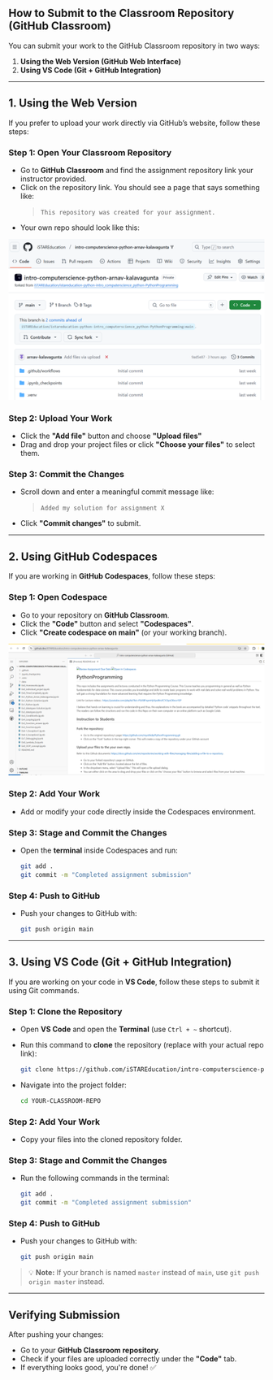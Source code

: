 ## **How to Submit to the Classroom Repository (GitHub Classroom)**  
You can submit your work to the GitHub Classroom repository in two ways:  

1. **Using the Web Version (GitHub Web Interface)**  
2. **Using VS Code (Git + GitHub Integration)**  

---

## **1. Using the Web Version**
If you prefer to upload your work directly via GitHub’s website, follow these steps:

### **Step 1: Open Your Classroom Repository**
- Go to **GitHub Classroom** and find the assignment repository link your instructor provided.  
- Click on the repository link. You should see a page that says something like:  
  > `This repository was created for your assignment.`  
- Your own repo should look like this: 

![Bookmark your repo](image.png)

### **Step 2: Upload Your Work**
- Click the **"Add file"** button and choose **"Upload files"**  
- Drag and drop your project files or click **"Choose your files"** to select them.  

### **Step 3: Commit the Changes**
- Scroll down and enter a meaningful commit message like:
  > `Added my solution for assignment X`
- Click **"Commit changes"** to submit.  

---

## **2. Using GitHub Codespaces**
If you are working in **GitHub Codespaces**, follow these steps:

### **Step 1: Open Codespace**
- Go to your repository on **GitHub Classroom**.
- Click the **"Code"** button and select **"Codespaces"**.
- Click **"Create codespace on main"** (or your working branch).

![alt text](image-1.png)

### **Step 2: Add Your Work**
- Add or modify your code directly inside the Codespaces environment.

### **Step 3: Stage and Commit the Changes**
- Open the **terminal** inside Codespaces and run:

  ```bash
  git add .
  git commit -m "Completed assignment submission"
  ```

### **Step 4: Push to GitHub**
- Push your changes to GitHub with:

  ```bash
  git push origin main
  ```
---

## **3. Using VS Code (Git + GitHub Integration)**
If you are working on your code in **VS Code**, follow these steps to submit it using Git commands.

### **Step 1: Clone the Repository**
- Open **VS Code** and open the **Terminal** (use `Ctrl + ~` shortcut).
- Run this command to **clone** the repository (replace with your actual repo link):

  ```bash
  git clone https://github.com/iSTAREducation/intro-computerscience-python-arnav-kalavagunta.git
  ```
- Navigate into the project folder:

  ```bash
  cd YOUR-CLASSROOM-REPO
  ```

### **Step 2: Add Your Work**
- Copy your files into the cloned repository folder.  

### **Step 3: Stage and Commit the Changes**
- Run the following commands in the terminal:

  ```bash
  git add .
  git commit -m "Completed assignment submission"
  ```

### **Step 4: Push to GitHub**
- Push your changes to GitHub with:

  ```bash
  git push origin main
  ```

> 💡 **Note:** If your branch is named `master` instead of `main`, use `git push origin master` instead.

---

## **Verifying Submission**
After pushing your changes:
- Go to your **GitHub Classroom repository**.
- Check if your files are uploaded correctly under the **"Code"** tab.
- If everything looks good, you're done! ✅


